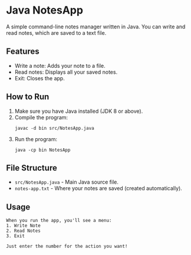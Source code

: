 # Java NotesApp

A simple command-line notes manager written in Java. You can write and read notes, which are saved to a text file.

## Features

- Write a note: Adds your note to a file.
- Read notes: Displays all your saved notes.
- Exit: Closes the app.

## How to Run

1. Make sure you have Java installed (JDK 8 or above).
2. Compile the program:
   ```
   javac -d bin src/NotesApp.java
   ```
3. Run the program:
   ```
   java -cp bin NotesApp
   ```

## File Structure

- `src/NotesApp.java` - Main Java source file.
- `notes-app.txt` - Where your notes are saved (created automatically).

## Usage
```
When you run the app, you'll see a menu:
1. Write Note
2. Read Notes
3. Exit
```
`Just enter the number for the action you want!`
